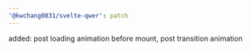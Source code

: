 ```yaml
---
'@kwchang0831/svelte-qwer': patch
---
```


added: post loading animation before mount, post transition animation
